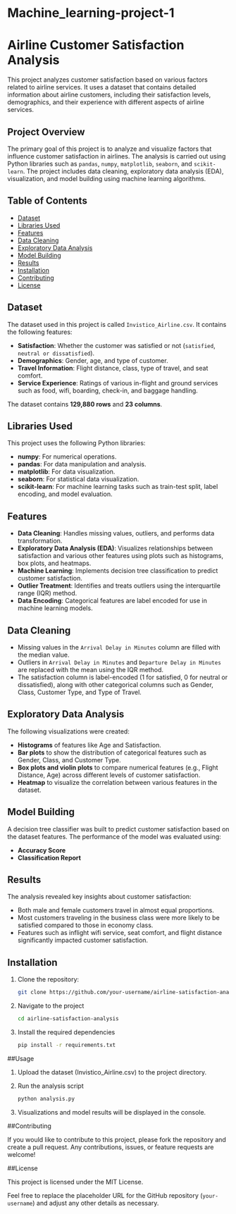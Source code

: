 # Machine_learning-project-1

# Airline Customer Satisfaction Analysis

This project analyzes customer satisfaction based on various factors related to airline services. It uses a dataset that contains detailed information about airline customers, including their satisfaction levels, demographics, and their experience with different aspects of airline services.

## Project Overview

The primary goal of this project is to analyze and visualize factors that influence customer satisfaction in airlines. The analysis is carried out using Python libraries such as `pandas`, `numpy`, `matplotlib`, `seaborn`, and `scikit-learn`. The project includes data cleaning, exploratory data analysis (EDA), visualization, and model building using machine learning algorithms.

## Table of Contents

- [Dataset](#dataset)
- [Libraries Used](#libraries-used)
- [Features](#features)
- [Data Cleaning](#data-cleaning)
- [Exploratory Data Analysis](#exploratory-data-analysis)
- [Model Building](#model-building)
- [Results](#results)
- [Installation](#installation)
- [Contributing](#contributing)
- [License](#license)

## Dataset

The dataset used in this project is called `Invistico_Airline.csv`. It contains the following features:

- **Satisfaction**: Whether the customer was satisfied or not (`satisfied`, `neutral or dissatisfied`).
- **Demographics**: Gender, age, and type of customer.
- **Travel Information**: Flight distance, class, type of travel, and seat comfort.
- **Service Experience**: Ratings of various in-flight and ground services such as food, wifi, boarding, check-in, and baggage handling.

The dataset contains **129,880 rows** and **23 columns**.

## Libraries Used

This project uses the following Python libraries:

- **numpy**: For numerical operations.
- **pandas**: For data manipulation and analysis.
- **matplotlib**: For data visualization.
- **seaborn**: For statistical data visualization.
- **scikit-learn**: For machine learning tasks such as train-test split, label encoding, and model evaluation.

## Features

- **Data Cleaning**: Handles missing values, outliers, and performs data transformation.
- **Exploratory Data Analysis (EDA)**: Visualizes relationships between satisfaction and various other features using plots such as histograms, box plots, and heatmaps.
- **Machine Learning**: Implements decision tree classification to predict customer satisfaction.
- **Outlier Treatment**: Identifies and treats outliers using the interquartile range (IQR) method.
- **Data Encoding**: Categorical features are label encoded for use in machine learning models.

## Data Cleaning

- Missing values in the `Arrival Delay in Minutes` column are filled with the median value.
- Outliers in `Arrival Delay in Minutes` and `Departure Delay in Minutes` are replaced with the mean using the IQR method.
- The satisfaction column is label-encoded (1 for satisfied, 0 for neutral or dissatisfied), along with other categorical columns such as Gender, Class, Customer Type, and Type of Travel.

## Exploratory Data Analysis

The following visualizations were created:

- **Histograms** of features like Age and Satisfaction.
- **Bar plots** to show the distribution of categorical features such as Gender, Class, and Customer Type.
- **Box plots and violin plots** to compare numerical features (e.g., Flight Distance, Age) across different levels of customer satisfaction.
- **Heatmap** to visualize the correlation between various features in the dataset.

## Model Building

A decision tree classifier was built to predict customer satisfaction based on the dataset features. The performance of the model was evaluated using:

- **Accuracy Score**
- **Classification Report**

## Results

The analysis revealed key insights about customer satisfaction:

- Both male and female customers travel in almost equal proportions.
- Most customers traveling in the business class were more likely to be satisfied compared to those in economy class.
- Features such as inflight wifi service, seat comfort, and flight distance significantly impacted customer satisfaction.

## Installation

1. Clone the repository:
   ```bash
   git clone https://github.com/your-username/airline-satisfaction-analysis.git
2. Navigate to the project
   ```bash
   cd airline-satisfaction-analysis
3. Install the required dependencies
   ```bash
   pip install -r requirements.txt
##Usage
1. Upload the dataset (Invistico_Airline.csv) to the project directory.
   
2. Run the analysis script
   ```bash
   python analysis.py
3. Visualizations and model results will be displayed in the console.

##Contributing

If you would like to contribute to this project, please fork the repository and create a pull request. Any contributions, issues, or feature requests are welcome!

##License

This project is licensed under the MIT License.

Feel free to replace the placeholder URL for the GitHub repository (`your-username`) and adjust any other details as necessary.

